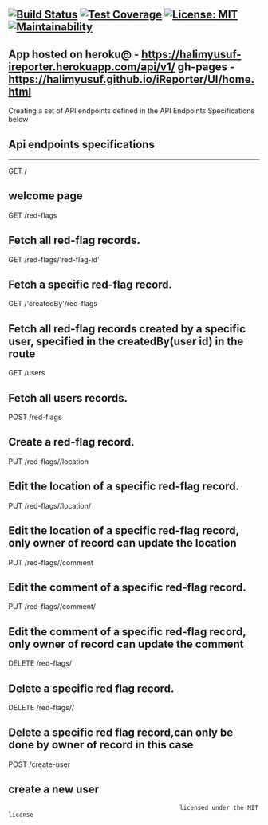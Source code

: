 [![Build Status](https://travis-ci.com/halimyusuf/iReporter.svg?branch=api)](https://travis-ci.com/halimyusuf/iReporter)
[![Test Coverage](https://api.codeclimate.com/v1/badges/11f94a45c7190f019292/test_coverage)](https://codeclimate.com/github/halimyusuf/iReporter/test_coverage)
[![License: MIT](https://img.shields.io/badge/License-MIT-yellow.svg)](https://opensource.org/licenses/MIT)
[![Maintainability](https://api.codeclimate.com/v1/badges/11f94a45c7190f019292/maintainability)](https://codeclimate.com/github/halimyusuf/iReporter/maintainability)
--------------------------------------------------------------------------------------------------------------
App hosted on heroku@ - https://halimyusuf-ireporter.herokuapp.com/api/v1/
gh-pages - https://halimyusuf.github.io/iReporter/UI/home.html
---------------------------------------------------------------------------------------------------------
Creating a set of API endpoints defined in the API Endpoints Specifications below

Api endpoints specifications
---------------------------------------------------------------------------------------------------------
------------------------------------------------------------------------
GET /

welcome page
---------------------------------------------------------------------------------
GET /red-flags

Fetch all red-flag records.
-------------------------------------------
GET /red-flags/'red-flag-id'
  
Fetch a specific red-flag record.
----------------------------------------------------------------------
GET /'createdBy'/red-flags
  
Fetch all red-flag records created by a specific user, specified in the createdBy(user id) in the route
-------------------------------------------------------------------------------
GET /users

Fetch all users records.
-------------------------------
POST /red-flags

Create a red-flag record.
---------------------------------------------
PUT /red-flags/<red-flag-id>/location
  
Edit the location of a specific red-flag record.
---------------------------------------------------------- 
PUT /red-flags/<red-flag-id>/location/<userId> 
  
Edit the location of a specific red-flag record, only owner of record can update the location
----------------------------------------------------------
PUT /red-flags/<red-flag-id>/comment
  
Edit the comment of a specific red-flag record.
---------------------------------------------------------- 
PUT /red-flags/<red-flag-id>/comment/<userId>  
  
Edit the comment of a specific red-flag record, only owner of record can update the comment
----------------------------------------------------------
DELETE /red-flags/<red-flag-id>
  
Delete a specific red flag record.
-------------------------------------------------
DELETE /red-flags/<red-flag-id>/<user-id>
  
Delete a specific red flag record,can only be done by owner of record in this case
-------------------------------------------------
POST /create-user

create a new user 
--------------------------------------------------------------------  

  
                                                    licensed under the MIT license
